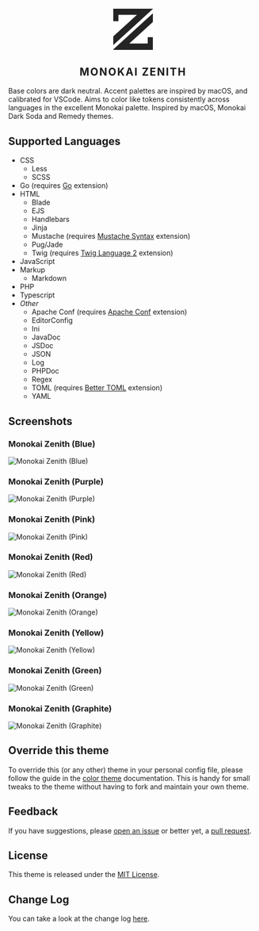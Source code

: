 <p align="center">
    <img width="80" src="assets/img/logo.png" alt="Monokai Zenith">
    <h2 align="center" style="letter-spacing:2px;font-weight:700">MONOKAI ZENITH</h2>
</p>

Base colors are dark neutral. Accent palettes are inspired by macOS, and calibrated for VSCode. Aims to color like tokens consistently across languages in the excellent Monokai palette. Inspired by macOS, Monokai Dark Soda and Remedy themes.

<!--
## Install

1. Open **Extensions** sidebar panel in Visual Studio Code. `View → Extensions`
1. Search for `Monokai Zenith`
1. Click **Install**
1. File > Preferences > Color Theme > **Monokai Zenith**
-->

## Supported Languages

- CSS
    - Less
    - SCSS
- Go (requires [Go](https://marketplace.visualstudio.com/items?itemName=golang.Go) extension)
- HTML
    - Blade
    - EJS
    - Handlebars
    - Jinja
    - Mustache (requires [Mustache Syntax](https://marketplace.visualstudio.com/items?itemName=attilabuti.mustache-syntax-vscode) extension)
    - Pug/Jade
    - Twig (requires [Twig Language 2](https://marketplace.visualstudio.com/items?itemName=mblode.twig-language-2) extension)
- JavaScript
- Markup
   - Markdown
- PHP
- Typescript
- _Other_
    - Apache Conf (requires [Apache Conf](https://marketplace.visualstudio.com/items?itemName=mrmlnc.vscode-apache) extension)
    - EditorConfig
    - Ini
    - JavaDoc
    - JSDoc
    - JSON
    - Log
    - PHPDoc
    - Regex
    - TOML (requires [Better TOML](https://marketplace.visualstudio.com/items?itemName=bungcip.better-toml) extension)
    - YAML

## Screenshots

### Monokai Zenith (Blue)

![Monokai Zenith (Blue)](https://github.com/attilabuti/monokai-accent/raw/master/assets/screenshots/monokai-accent-blue-theme-switcher.png)

### Monokai Zenith (Purple)

![Monokai Zenith (Purple)](https://github.com/attilabuti/monokai-accent/raw/master/assets/screenshots/monokai-accent-purple-theme-switcher.png)

### Monokai Zenith (Pink)
![Monokai Zenith (Pink)](https://github.com/attilabuti/monokai-accent/raw/master/assets/screenshots/monokai-accent-pink-theme-switcher.png)

### Monokai Zenith (Red)

![Monokai Zenith (Red)](https://github.com/attilabuti/monokai-accent/raw/master/assets/screenshots/monokai-accent-red-theme-switcher.png)

### Monokai Zenith (Orange)

![Monokai Zenith (Orange)](https://github.com/attilabuti/monokai-accent/raw/master/assets/screenshots/monokai-accent-orange-theme-switcher.png)

### Monokai Zenith (Yellow)

![Monokai Zenith (Yellow)](https://github.com/attilabuti/monokai-accent/raw/master/assets/screenshots/monokai-accent-yellow-theme-switcher.png)

### Monokai Zenith (Green)

![Monokai Zenith (Green)](https://github.com/attilabuti/monokai-accent/raw/master/assets/screenshots/monokai-accent-green-theme-switcher.png)

### Monokai Zenith (Graphite)

![Monokai Zenith (Graphite)](https://github.com/attilabuti/monokai-accent/raw/master/assets/screenshots/monokai-accent-graphite-theme-switcher.png)

## Override this theme

To override this (or any other) theme in your personal config file, please follow the guide in the [color theme](https://code.visualstudio.com/api/extension-guides/color-theme) documentation. This is handy for small tweaks to the theme without having to fork and maintain your own theme.

## Feedback

If you have suggestions, please [open an issue](https://github.com/attilabuti/monokai-zenith/issues) or better yet, a [pull request](https://github.com/attilabuti/monokai-zenith/pulls).

## License

This theme is released under the [MIT License](LICENSE).

## Change Log

You can take a look at the change log [here](https://github.com/attilabuti/monokai-zenith/blob/master/CHANGELOG.md).